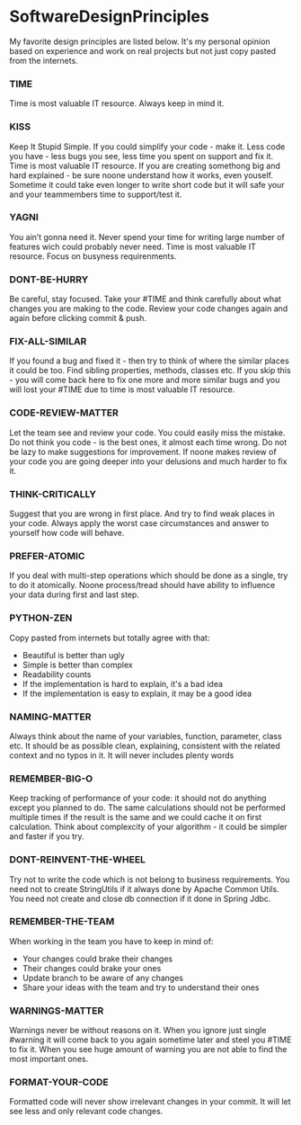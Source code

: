 # SoftwareDesignPrinciples

My favorite design principles are listed below. 
It's my personal opinion based on experience and work on real projects but not just copy pasted from the internets.

### TIME
Time is most valuable IT resource. Always keep in mind it.

### KISS 
Keep It Stupid Simple. If you could simplify your code - make it. Less code you have - less bugs you see, less time you spent on support and fix it. 
Time is most valuable IT resource. If you are creating somethong big and hard explained - be sure noone understand how it works, even youself. 
Sometime it could take even longer to write short code but it will safe your and your teammembers time to support/test it.

### YAGNI
You ain’t gonna need it. Never spend your time for writing large number of features wich could probably never need.
Time is most valuable IT resource. Focus on busyness requirenments.

### DONT-BE-HURRY
Be careful, stay focused. Take your #TIME and think carefully about what changes you are making to the code. Review your code changes again and again before clicking commit & push. 

### FIX-ALL-SIMILAR
If you found a bug and fixed it - then try to think of where the similar places it could be too. Find sibling properties, methods, classes etc. 
If you skip this - you will come back here to fix one more and more similar bugs and you will lost your #TIME due to time is most valuable IT resource.

### CODE-REVIEW-MATTER
Let the team see and review your code. You could easily miss the mistake. 
Do not think you code - is the best ones, it almost each time wrong. Do not be lazy to make suggestions for improvement. 
If noone makes review of your code you are going deeper into your delusions and much harder to fix it.

### THINK-CRITICALLY
Suggest that you are wrong in first place. And try to find weak places in your code. Always apply the worst case circumstances and answer to yourself how code will behave.

### PREFER-ATOMIC
If you deal with multi-step operations which should be done as a single, try to do it atomically.
Noone process/tread should have ability to influence your data during first and last step.

### PYTHON-ZEN 
Copy pasted from internets but totally agree with that:
  - Beautiful is better than ugly
  - Simple is better than complex
  - Readability counts
  - If the implementation is hard to explain, it's a bad idea
  - If the implementation is easy to explain, it may be a good idea
  
### NAMING-MATTER
Always think about the name of your variables, function, parameter, class etc. It should be as possible clean, explaining, consistent with the related context and no typos in it. It will never includes plenty words 
  
### REMEMBER-BIG-O
Keep tracking of performance of your code: it should not do anything except you planned to do. The same calculations should not be performed multiple times if the result is the same and we could cache it on first calculation.
Think about complexcity of your algorithm - it could be simpler and faster if you try.

### DONT-REINVENT-THE-WHEEL
Try not to write the code which is not belong to business requirements. 
You need not to create StringUtils if it always done by Apache Common Utils. You need not create and close db connection if it done in Spring Jdbc.

### REMEMBER-THE-TEAM
When working in the team you have to keep in mind of:
  - Your changes could brake their changes
  - Their changes could brake your ones
  - Update branch to be aware of any changes
  - Share your ideas with the team and try to understand their ones
  
### WARNINGS-MATTER
Warnings never be without reasons on it. When you ignore just single #warning it will come back to you again sometime later and steel you #TIME to fix it. 
When you see huge amount of warning you are not able to find the most important ones.
  
### FORMAT-YOUR-CODE
Formatted code will never show irrelevant changes in your commit. It will let see less and only relevant code changes.
